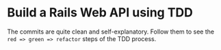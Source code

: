 # Build a Rails Web API using TDD

The commits are quite clean and self-explanatory. Follow them to see the `red => green => refactor` steps of the TDD process.
